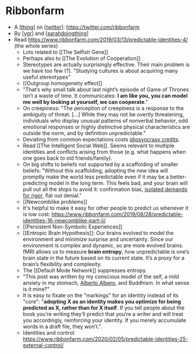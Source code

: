 # Ribbonfarm
- A [[thing]] on [[twitter]]: https://twitter.com/ribbonfarm
- By [[vgr]] and [[sarahdoingthing]]
- Read https://www.ribbonfarm.com/2019/03/13/predictable-identities-4/ (the whole series)
    - Lots related to [[The Selfish Gene]]
    - Perhaps also to [[The Evolution of Cooperation]]
    - Stereotypes are actually surprisingly effective. Their main problem is we have too few (?). "Studying cultures is about acquiring many useful stereotypes"
    - [[Outgroup homogeneity effect]]
    - "That’s why small talk about last night’s episode of Game of Thrones isn’t a waste of time. It communicates: __I am like you, you can model me well by looking at yourself, we can cooperate__."
    - On creepiness: "The perception of creepiness is a 
response to the ambiguity of threat. […] While they may not be overtly 
threatening, individuals who display unusual patterns of nonverbal 
behavior, odd emotional responses or highly distinctive physical 
characteristics are outside the norm, and by definition unpredictable."
    - Deviating from common expectations costs [idiosyncrasy credits](https://en.wikipedia.org/wiki/Idiosyncrasy_credit).
    - Read [[The Intelligent Social Web]]. Seems relevant to multiple identities and conflicts arising from those (e.g. what happens when one goes back to old friends/family).
    - On big shifts to beliefs not supported by a scaffolding of smaller beliefs: "Without this scaffolding, adopting the new idea will promptly make the 
world less predictable even if it may be a better-predicting model in 
the long term. This feels bad, and your brain will pull out all the 
stops to avoid it: confirmation bias, [isolated demands for rigor](https://slatestarcodex.com/2014/08/14/beware-isolated-demands-for-rigor/), flat out denial."
    - [[Newcomblike problems]]
    - It's helpful to make it easy for other people to predict us whenever it is low cost: https://www.ribbonfarm.com/2019/08/28/predictable-identities-16-newcomblike-part-ii/
    - [[Persistent Non-Symbolic Experiences]]
    - [[Entropic Brain Hypothesis]]: Our brains evolved to model the environment and minimize surprise and 
uncertainty. Since our environment is complex and dynamic, so are more 
evolved brains. fMRI allows us to measure __brain entropy__, how 
unpredictable is one’s brain state in the future based on its current 
state. It’s a proxy for a brain’s flexibility and complexity.
    - The [[Default Mode Network]] suppresses entropy.
    - "This post was written by my conscious model of the self, a mild anxiety in my stomach, [Alberto Albero](https://twitter.com/celestialboon/status/1208371376953942022), and Buddhism. In what sense is it mine?"
    - It is easy to fixate on the "markings" for an identity instead of its "core": "**adopting X as an identity makes you optimize for being predicted as X, rather than for X itself**.
 If you tell people about the book you’re writing they’ll predict that 
you’re a writer and will treat you accordingly, reinforcing your 
identity. If you merely accumulate words in a draft file, they won’t.".
    - Identities and control: https://www.ribbonfarm.com/2020/02/05/predictable-identities-25-external-control/

[//begin]: # "Autogenerated link references for markdown compatibility"
[thing]: thing.md "Thing"
[twitter]: twitter.md "Twitter"
[vgr]: vgr.md "VGR"
[sarahdoingthing]: sarahdoingthing.md "Sarahdoingthing"
[//end]: # "Autogenerated link references"